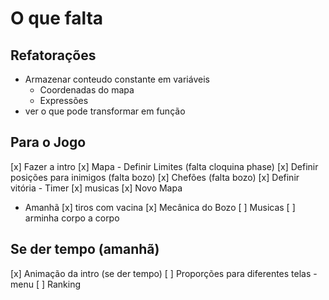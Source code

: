 # O que falta

## Refatorações

- Armazenar conteudo constante em variáveis
  - Coordenadas do mapa
  - Expressões
- ver o que pode transformar em função

## Para o Jogo

[x] Fazer a intro
[x] Mapa - Definir Limites (falta cloquina phase)
[x] Definir posições para inimigos (falta bozo)
[x] Chefões (falta bozo)
[x] Definir vitória - Timer
[x] musicas
[x] Novo Mapa

- Amanhã
  [x] tiros com vacina
  [x] Mecânica do Bozo
  [ ] Musicas
  [ ] arminha corpo a corpo

## Se der tempo (amanhã)

[x] Animação da intro (se der tempo)
[ ] Proporções para diferentes telas - menu
[ ] Ranking

